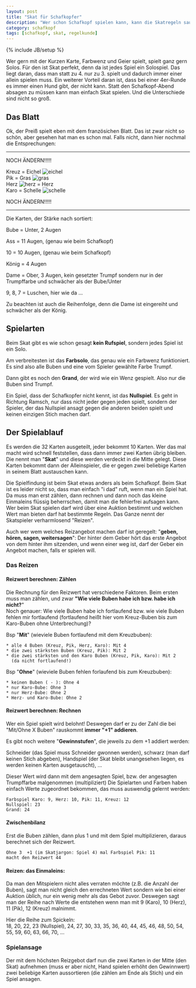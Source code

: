 ```yaml
---
layout: post
title: "Skat für Schafkopfer"
description: "Wer schon Schafkopf spielen kann, kann die Skatregeln sauschnell lernen"
category: schafkopf
tags: [schafkopf, skat, regelkunde]
---
```

{% include JB/setup %}

Wer gern mit der Kurzen Karte, Farbwenz und Geier spielt, spielt ganz gern Solos. Für den ist Skat perfekt, denn da ist jedes Spiel ein Solospiel. Das liegt daran, dass man statt zu 4. nur zu 3. spielt und dadurch immer einer allein spielen muss. Ein weiterer Vorteil daran ist, dass bei einer 4er-Runde es immer einen Hund gibt, der nicht kann. Statt den Schafkopf-Abend absagen zu müssen kann man einfach Skat spielen. Und die Unterschiede sind nicht so groß. 

## Das Blatt

Ok, der Preiß spielt eben mit dem französichen Blatt. Das ist zwar nicht so schön, aber gesehen hat man es schon mal. Falls nicht, dann hier nochmal die Entsprechungen:

-----
NOCH ÄNDERN!!!!!

Kreuz = Eichel ![eichel](https://www.sauspiel.de/images/sauspiel/blog/list-i3.png)    
Pik = Gras ![gras](https://www.sauspiel.de/images/sauspiel/blog/list-i1.png)   
Herz ![herz](https://www.sauspiel.de/images/sauspiel/blog/list-i2.png) = Herz   
Karo = Schelle ![schelle](https://www.sauspiel.de/images/sauspiel/blog/list-i4.png) 

NOCH ÄNDERN!!!!!

-----
Die Karten, der Stärke nach sortiert:

Bube = Unter, 2 Augen

Ass = 11 Augen, (genau wie beim Schafkopf)   

10 = 10 Augen, (genau wie beim Schafkopf)       

König = 4 Augen

Dame = Ober, 3 Augen, kein gesetzter Trumpf sondern nur in der Trumpffarbe und schwächer als der Bube/Unter   

9, 8, 7 = Luschen, hier wie da ...

Zu beachten ist auch die Reihenfolge, denn die Dame ist eingereiht und schwächer als der König.

## Spielarten

Beim Skat gibt es wie schon gesagt **kein Rufspiel**, sondern jedes Spiel ist ein Solo. 

Am verbreitesten ist das **Farbsolo**, das genau wie ein Farbwenz funktioniert. Es sind also alle Buben und eine vom Spieler gewählte Farbe Trumpf.

Dann gibt es noch den **Grand**, der wird wie ein Wenz gespielt. Also nur die Buben sind Trumpf.

Ein Spiel, dass der Schafkopfer nicht kennt, ist das **Nullspiel**. Es geht in Richtung Ramsch, nur dass nicht jeder gegen jeden spielt, sondern der Spieler, der das Nullspiel ansagt gegen die anderen beiden spielt und keinen einzigen Stich machen darf. 

## Der Spielablauf

Es werden die 32 Karten ausgeteilt, jeder bekommt 10 Karten. Wer das mal macht wird schnell feststellen, dass dann immer zwei Karten übrig bleiben. Die nennt man "**Skat**" und diese werden verdeckt in die Mitte gelegt. Diese Karten bekommt dann der Alleinspieler, die er gegen zwei beliebige Karten in seinem Blatt austauschen kann.

Die Spielfindung ist beim Skat etwas anders als beim Schafkopf. Beim Skat ist es leider nicht so, dass man einfach "i dad" ruft, wenn man ein Spiel hat. Da muss man erst zählen, dann rechnen und dann noch das kleine Einmaleins flüssig beherrschen, damit man die fehlerfrei aufsagen kann. Wer beim Skat spielen darf wird über eine Auktion bestimmt und welchen Wert man bieten darf hat bestimmte Regeln. Das Ganze nennt der Skatspieler verharmlosend "Reizen".

Auch wer wem welches Reizangebot machen darf ist geregelt: "**geben, hören, sagen, weitersagen**": Der hinter dem Geber hört das erste Angebot von dem hinter ihm sitzenden, und wenn einer weg ist, darf der Geber ein Angebot machen, falls er spielen will.

### Das Reizen



#### Reizwert berechnen: Zählen

Die Rechnung für den Reizwert hat verschiedene Faktoren. Beim ersten muss man zählen, und zwar **"Wie viele Buben habe ich bzw. habe ich nicht?**"     
Noch genauer: Wie viele Buben habe ich fortlaufend bzw. wie viele Buben fehlen mir fortlaufend (fortlaufend heißt hier vom Kreuz-Buben bis zum Karo-Buben ohne Unterbrechung)?

 Bsp "**Mit**" (wieviele Buben fortlaufend mit dem Kreuzbuben):
  
    * alle 4 Buben (Kreuz, Pik, Herz, Karo): Mit 4
    * die zwei stärksten Buben (Kreuz, Pik): Mit 2 
    * die zwei stärksten und den Karo Buben (Kreuz, Pik, Karo): Mit 2 
      (da nicht fortlaufend!) 

 Bsp "**Ohne**" (wieviele Buben fehlen forlaufend bis zum Kreuzbuben):
    
    * keinen Buben ( - ): Ohne 4
    * nur Karo-Bube: Ohne 3
    * nur Herz-Bube: Ohne 2
    * Herz- und Karo-Bube: Ohne 2

#### Reizwert berechnen: Rechnen

Wer ein Spiel spielt wird belohnt! Deswegen darf er zu der Zahl die bei "Mit/Ohne X Buben" rauskommt **immer "+1" addieren**.

Es gibt noch weitere "**Gewinnstufen**", die jeweils zu dem +1 addiert werden:   

Schneider (das Spiel muss Schneider gwonnen werden), schwarz (man darf keinen Stich abgeben), Handspiel (der Skat bleibt unangesehen liegen, 
es werden keinen Karten ausgetauscht), ...

Dieser Wert wird dann mit dem angesagten Spiel, bzw. der angesagten Trumpffarbe malgenommen (multipliziert)
Die Spielarten und Farben haben einfach Werte zugeordnet bekommen, das muss auswendig gelernt werden:

    Farbspiel Karo: 9, Herz: 10, Pik: 11, Kreuz: 12
    Nullspiel: 23
    Grand: 24
    

#### Zwischenbilanz

Erst die Buben zählen, dann plus 1 und mit dem Spiel multiplizieren, daraus berechnet sich der Reizwert.

    Ohne 3  +1 (im Skatjargon: Spiel 4) mal Farbspiel Pik: 11 
    macht den Reizwert 44
    
    
#### Reizen: das Einmaleins:

Da man den Mitspielern nicht alles verraten möchte (z.B. die Anzahl der Buben), sagt man nicht gleich den errechneten Wert sondern wie bei einer Auktion üblich, nur ein wenig mehr als das Gebot zuvor. Deswegen sagt man der Reihe nach Werte die entstehen wenn man mit 9 (Karo), 10 (Herz), 11 (Pik), 12 (Kreuz) malnimmt. 

Hier die Reihe zum Spickeln:   
18, 20, 22, 23 (Nullspiel), 24, 27, 30, 33, 35, 36, 40, 44, 45, 46, 48, 50, 54, 55, 59, 60, 63, 66, 70, ...

### Spielansage
Der mit dem höchsten Reizgebot darf nun die zwei Karten in der Mitte (den Skat) aufnehmen (muss er aber nicht, Hand spielen erhöht den Gewinnwert) zwei beliebige Karten aussortieren (die zählen am Ende als Stich) und ein Spiel ansagen.


